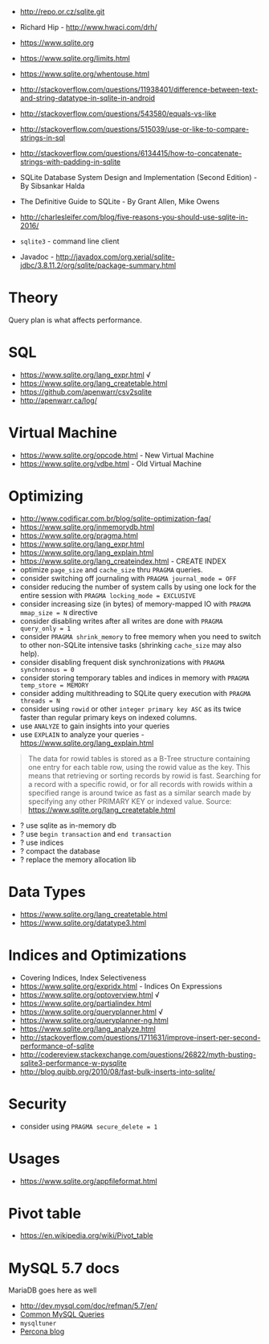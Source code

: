 - http://repo.or.cz/sqlite.git
- Richard Hip - http://www.hwaci.com/drh/
- https://www.sqlite.org
- https://www.sqlite.org/limits.html
- https://www.sqlite.org/whentouse.html
- http://stackoverflow.com/questions/11938401/difference-between-text-and-string-datatype-in-sqlite-in-android
- http://stackoverflow.com/questions/543580/equals-vs-like
- http://stackoverflow.com/questions/515039/use-or-like-to-compare-strings-in-sql
- http://stackoverflow.com/questions/6134415/how-to-concatenate-strings-with-padding-in-sqlite
- SQLite Database System Design and Implementation (Second Edition) - By Sibsankar Halda
- The Definitive Guide to SQLite - By Grant Allen, Mike Owens
- http://charlesleifer.com/blog/five-reasons-you-should-use-sqlite-in-2016/

- `sqlite3` - command line client
- Javadoc - http://javadox.com/org.xerial/sqlite-jdbc/3.8.11.2/org/sqlite/package-summary.html

# Theory
Query plan is what affects performance.

# SQL
- https://www.sqlite.org/lang_expr.html √
- https://www.sqlite.org/lang_createtable.html
- https://github.com/apenwarr/csv2sqlite
- http://apenwarr.ca/log/

# Virtual Machine
- https://www.sqlite.org/opcode.html - New Virtual Machine
- https://www.sqlite.org/vdbe.html - Old Virtual Machine

# Optimizing
- http://www.codificar.com.br/blog/sqlite-optimization-faq/
- https://www.sqlite.org/inmemorydb.html
- https://www.sqlite.org/pragma.html
- https://www.sqlite.org/lang_expr.html
- https://www.sqlite.org/lang_explain.html
- https://www.sqlite.org/lang_createindex.html - CREATE INDEX
- optimize `page_size` and `cache_size` thru `PRAGMA` queries.
- consider switching off journaling with `PRAGMA journal_mode = OFF`
- consider reducing the number of system calls by using one lock for the entire session with `PRAGMA locking_mode = EXCLUSIVE`
- consider increasing size (in bytes) of memory-mapped IO with `PRAGMA mmap_size = N` directive
- consider disabling writes after all writes are done with `PRAGMA query_only = 1`
- consider `PRAGMA shrink_memory` to free memory when you need to switch to other non-SQLite intensive tasks (shrinking `cache_size` may also help).
- consider disabling frequent disk synchronizations with `PRAGMA synchronous = 0`
- consider storing temporary tables and indices in memory with `PRAGMA temp_store = MEMORY`
- consider adding multithreading to SQLite query execution with `PRAGMA threads = N`
- consider using `rowid` or other `integer primary key ASC` as its twice faster than regular primary keys on indexed columns.
- use `ANALYZE` to gain insights into your queries
- use `EXPLAIN` to analyze your queries - https://www.sqlite.org/lang_explain.html

> The data for rowid tables is stored as a B-Tree structure containing one entry for each table row, using the rowid value as the key. This means that retrieving or sorting records by rowid is fast. Searching for a record with a specific rowid, or for all records with rowids within a specified range is around twice as fast as a similar search made by specifying any other PRIMARY KEY or indexed value.
Source: https://www.sqlite.org/lang_createtable.html

- ? use sqlite as in-memory db
- ? use `begin transaction` and `end transaction`
- ? use indices
- ? compact the database
- ? replace the memory allocation lib

# Data Types
- https://www.sqlite.org/lang_createtable.html
- https://www.sqlite.org/datatype3.html

# Indices and Optimizations
- Covering Indices, Index Selectiveness
- https://www.sqlite.org/expridx.html - Indices On Expressions
- https://www.sqlite.org/optoverview.html √
- https://www.sqlite.org/partialindex.html
- https://www.sqlite.org/queryplanner.html √
- https://www.sqlite.org/queryplanner-ng.html
- https://www.sqlite.org/lang_analyze.html
- http://stackoverflow.com/questions/1711631/improve-insert-per-second-performance-of-sqlite
- http://codereview.stackexchange.com/questions/26822/myth-busting-sqlite3-performance-w-pysqlite
- http://blog.quibb.org/2010/08/fast-bulk-inserts-into-sqlite/

# Security
- consider using `PRAGMA secure_delete = 1`

# Usages
- https://www.sqlite.org/appfileformat.html

# Pivot table
- https://en.wikipedia.org/wiki/Pivot_table

# MySQL 5.7 docs

MariaDB goes here as well

- http://dev.mysql.com/doc/refman/5.7/en/
- [Common MySQL Queries](http://www.artfulsoftware.com/infotree/queries.php)
- `mysqltuner`
- [Percona blog](https://www.percona.com/blog/)
